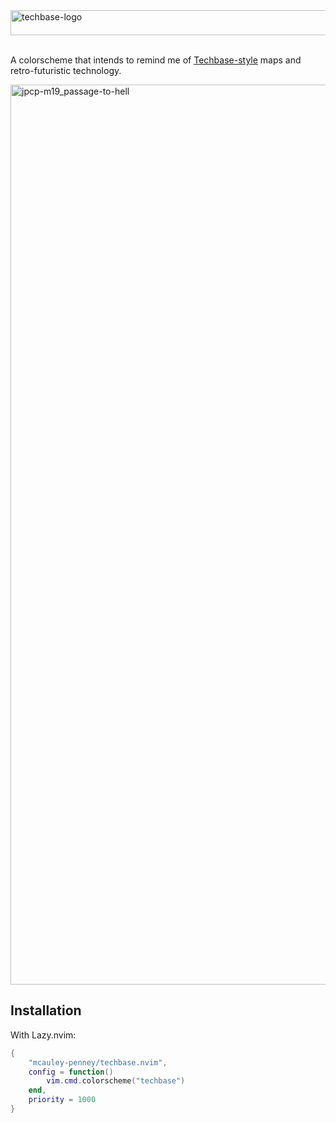 <img width="535" height="40" alt="techbase-logo" src="https://github.com/user-attachments/assets/5d027d2f-e29e-4193-943c-6cc1ffbf3221" />

<br>
<br>

A colorscheme that intends to remind me of [Techbase-style](https://doomwiki.org/wiki/Techbase_map) maps and retro-futuristic technology.

<img width="2560" height="1440" alt="jpcp-m19_passage-to-hell" src="https://github.com/user-attachments/assets/c52533b5-b9ff-46ed-83bb-954e7c639c72" />

## Installation

With Lazy.nvim:

```lua
{
    "mcauley-penney/techbase.nvim",
    config = function()
        vim.cmd.colorscheme("techbase")
    end,
    priority = 1000
}
```
